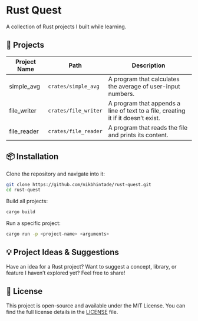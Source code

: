 # Rust Quest

A collection of Rust projects I built while learning.

## 📂 Projects  

| Project Name  | Path                     | Description                          |
|--------------|--------------------------|--------------------------------------|
| simple_avg   | `crates/simple_avg`       | A program that calculates the average of user-input numbers. |
| file_writer   | `crates/file_writer`       | A program that appends a line of text to a file, creating it if it doesn’t exist. |
| file_reader   | `crates/file_reader`       | A program that reads the file and prints its content. |

## 📦 Installation  

Clone the repository and navigate into it:  
```sh
git clone https://github.com/nikbhintade/rust-quest.git
cd rust-quest
```

Build all projects:  
```sh
cargo build
```

Run a specific project:  
```sh
cargo run -p <project-name> <arguments>
```

## 💡 Project Ideas & Suggestions  

Have an idea for a Rust project? Want to suggest a concept, library, or feature I haven’t explored yet? Feel free to share!

## 📄 License  
This project is open-source and available under the MIT License. You can find the full license details in the [LICENSE](./LICENSE) file.